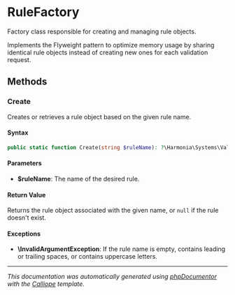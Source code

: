 # RuleFactory

Factory class responsible for creating and managing rule objects.

Implements the Flyweight pattern to optimize memory usage by sharing
identical rule objects instead of creating new ones for each validation
request.

## Methods

### Create

Creates or retrieves a rule object based on the given rule name.

#### Syntax

```php
public static function Create(string $ruleName): ?\Harmonia\Systems\ValidationSystem\Rules\Rule
```

#### Parameters

- **$ruleName**: The name of the desired rule.

#### Return Value

Returns the rule object associated with the given name, or `null` if the rule doesn't exist.

#### Exceptions

- **\InvalidArgumentException**: If the rule name is empty, contains leading or trailing spaces, or contains uppercase letters.

---

*This documentation was automatically generated using [phpDocumentor](http://www.phpdoc.org/) with the [Calliope](https://github.com/DaphneWebFramework/Calliope) template.*
